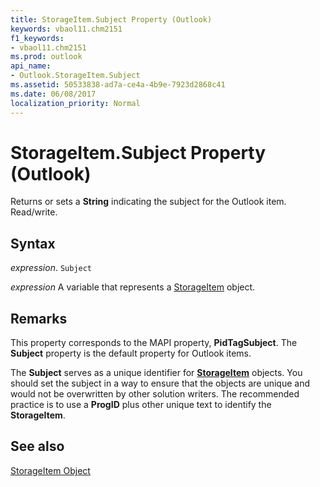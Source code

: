 ```yaml
---
title: StorageItem.Subject Property (Outlook)
keywords: vbaol11.chm2151
f1_keywords:
- vbaol11.chm2151
ms.prod: outlook
api_name:
- Outlook.StorageItem.Subject
ms.assetid: 50533838-ad7a-ce4a-4b9e-7923d2868c41
ms.date: 06/08/2017
localization_priority: Normal
---
```



# StorageItem.Subject Property (Outlook)

Returns or sets a  **String** indicating the subject for the Outlook item. Read/write.


## Syntax

_expression_. `Subject`

_expression_ A variable that represents a [StorageItem](./Outlook.StorageItem.md) object.


## Remarks

This property corresponds to the MAPI property,  **PidTagSubject**. The **Subject** property is the default property for Outlook items.

The  **Subject** serves as a unique identifier for **[StorageItem](Outlook.StorageItem.md)** objects. You should set the subject in a way to ensure that the objects are unique and would not be overwritten by other solution writers. The recommended practice is to use a **ProgID** plus other unique text to identify the **StorageItem**.


## See also


[StorageItem Object](Outlook.StorageItem.md)

